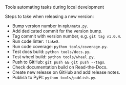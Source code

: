 ﻿Tools automating tasks during local development


Steps to take when releasing a new version:
* Bump version number in `mph/meta.py`.
* Add dedicated commit for the version bump.
* Tag commit with version number, e.g. `git tag v1.0.4`.
* Run code linter: `flake8`.
* Run code coverage: `python tools/coverage.py`.
* Test docs build: `python tools/docs.py`.
* Test wheel build: `python tools/wheel.py`.
* Push to GitHub: `git push && git push --tags`.
* Check documentation build on Read-the-Docs.
* Create new release on GitHub and add release notes.
* Publish to PyPI: `python tools/publish.py`.
